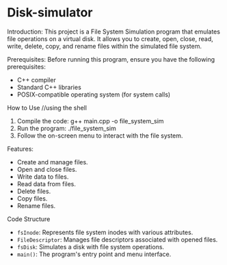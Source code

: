 # Disk-simulator
Introduction:
This project is a File System Simulation program that emulates file operations on a virtual disk. It allows you to create, open, close, read, write, delete, copy, and rename files within the simulated file system.

Prerequisites:
Before running this program, ensure you have the following prerequisites:
- C++ compiler
- Standard C++ libraries
- POSIX-compatible operating system (for system calls)

How to Use
//using the shell
1. Compile the code:
   g++ main.cpp -o file_system_sim
2. Run the program:
   ./file_system_sim
3. Follow the on-screen menu to interact with the file system.

Features:
- Create and manage files.
- Open and close files.
- Write data to files.
- Read data from files.
- Delete files.
- Copy files.
- Rename files.

Code Structure
- `fsInode`: Represents file system inodes with various attributes.
- `FileDescriptor`: Manages file descriptors associated with opened files.
- `fsDisk`: Simulates a disk with file system operations.
- `main()`: The program's entry point and menu interface.
